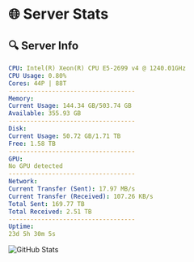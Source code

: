 # 🌐 Server Stats
## 🔍 Server Info
```yaml
CPU: Intel(R) Xeon(R) CPU E5-2699 v4 @ 1240.01GHz
CPU Usage: 0.80%
Cores: 44P | 88T
-----------------------------------
Memory:
Current Usage: 144.34 GB/503.74 GB
Available: 355.93 GB
-----------------------------------
Disk:
Current Usage: 50.72 GB/1.71 TB
Free: 1.58 TB
-----------------------------------
GPU:
No GPU detected
-----------------------------------
Network:
Current Transfer (Sent): 17.97 MB/s
Current Transfer (Received): 107.26 KB/s
Total Sent: 169.77 TB
Total Received: 2.51 TB
-----------------------------------
Uptime:
23d 5h 30m 5s
```
![GitHub Stats](https://img.shields.io/badge/Updated-2025-03-03_04:13:23-blue)